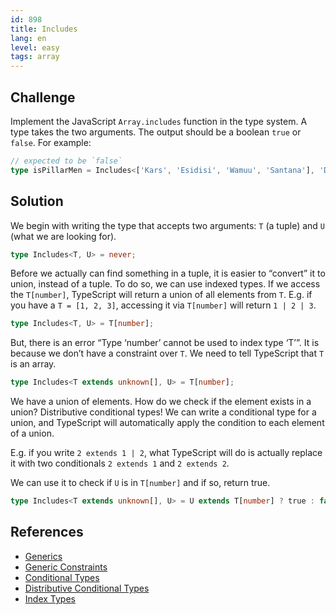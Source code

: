 ```yaml
---
id: 898
title: Includes
lang: en
level: easy
tags: array
---
```


## Challenge

Implement the JavaScript `Array.includes` function in the type system.
A type takes the two arguments.
The output should be a boolean `true` or `false`.
For example:

```typescript
// expected to be `false`
type isPillarMen = Includes<['Kars', 'Esidisi', 'Wamuu', 'Santana'], 'Dio'>
```

## Solution

We begin with writing the type that accepts two arguments: `T` (a tuple) and `U` (what we are looking for).

```typescript
type Includes<T, U> = never;
```

Before we actually can find something in a tuple, it is easier to “convert” it to union, instead of a tuple.
To do so, we can use indexed types.
If we access the `T[number]`, TypeScript will return a union of all elements from `T`.
E.g. if you have a `T = [1, 2, 3]`, accessing it via `T[number]` will return `1 | 2 | 3`.

```typescript
type Includes<T, U> = T[number];
```

But, there is an error “Type ‘number’ cannot be used to index type ‘T’”.
It is because we don’t have a constraint over `T`.
We need to tell TypeScript that `T` is an array.

```typescript
type Includes<T extends unknown[], U> = T[number];
```

We have a union of elements.
How do we check if the element exists in a union?
Distributive conditional types!
We can write a conditional type for a union, and TypeScript will automatically apply the condition to each element of a union.

E.g. if you write `2 extends 1 | 2`, what TypeScript will do is actually replace it with two conditionals `2 extends 1` and `2 extends 2`.

We can use it to check if `U` is in `T[number]` and if so, return true.

```typescript
type Includes<T extends unknown[], U> = U extends T[number] ? true : false;
```

## References

- [Generics](https://www.typescriptlang.org/docs/handbook/generics.html)
- [Generic Constraints](https://www.typescriptlang.org/docs/handbook/generics.html#generic-constraints)
- [Conditional Types](https://www.typescriptlang.org/docs/handbook/2/conditional-types.html)
- [Distributive Conditional Types](https://www.typescriptlang.org/docs/handbook/2/conditional-types.html#distributive-conditional-types)
- [Index Types](https://www.typescriptlang.org/docs/handbook/advanced-types.html#index-types)
